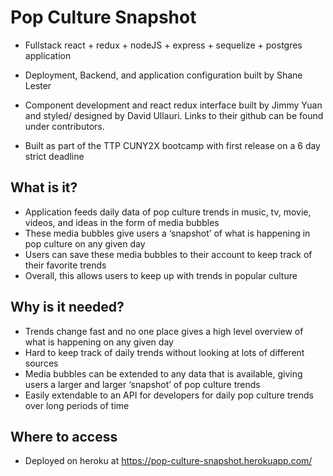# Pop Culture Snapshot

- Fullstack react + redux + nodeJS + express + sequelize + postgres application

- Deployment, Backend, and application configuration built by Shane Lester

- Component development and react redux interface built by Jimmy Yuan and styled/ designed by David Ullauri. Links to their github can be found under contributors.

- Built as part of the TTP CUNY2X bootcamp with first release on a 6 day strict deadline

## What is it?

- Application feeds daily data of pop culture trends in music, tv, movie, videos, and ideas in the form of media bubbles
- These media bubbles give users a ‘snapshot’ of what is happening in pop culture on any given day
- Users can save these media bubbles to their account to keep track of their favorite trends
- Overall, this allows users to keep up with trends in popular culture

## Why is it needed?
- Trends change fast and no one place gives a high level overview of what is happening on any given day
- Hard to keep track of daily trends without looking at lots of different sources
- Media bubbles can be extended to any data that is available, giving users a larger and larger ‘snapshot’ of pop culture trends
- Easily extendable to an API for developers for daily pop culture trends over long periods of time


## Where to access

- Deployed on heroku at https://pop-culture-snapshot.herokuapp.com/ 

